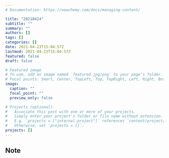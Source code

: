 ```yaml
---
# Documentation: https://wowchemy.com/docs/managing-content/

title: "20210424"
subtitle: ""
summary: ""
authors: []
tags: []
categories: []
date: 2021-04-23T15:04:57Z
lastmod: 2021-04-23T15:04:57Z
featured: false
draft: false

# Featured image
# To use, add an image named `featured.jpg/png` to your page's folder.
# Focal points: Smart, Center, TopLeft, Top, TopRight, Left, Right, BottomLeft, Bottom, BottomRight.
image:
  caption: ""
  focal_point: ""
  preview_only: false

# Projects (optional).
#   Associate this post with one or more of your projects.
#   Simply enter your project's folder or file name without extension.
#   E.g. `projects = ["internal-project"]` references `content/project/deep-learning/index.md`.
#   Otherwise, set `projects = []`.
projects: []
---
```


## Note

